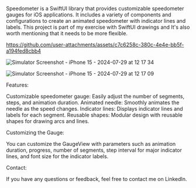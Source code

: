 Speedometer is a SwiftUI library that provides customizable speedometer gauges for iOS applications. It includes a variety of components and configurations to create an animated speedometer with indicator lines and labels. 
This project is part of my exercise with SwiftUI drawings and It's also worth mentioning that it needs to be more flexible.



https://github.com/user-attachments/assets/c7c6258c-380c-4e4e-bb5f-a194fed8cbb4

![Simulator Screenshot - iPhone 15 - 2024-07-29 at 12 17 34](https://github.com/user-attachments/assets/b1274d2e-4848-4069-a5aa-392247cb2875)

![Simulator Screenshot - iPhone 15 - 2024-07-29 at 12 17 09](https://github.com/user-attachments/assets/26f59faa-3cbc-40e9-91b2-5ed7952db207)

Features:

Customizable speedometer gauge: Easily adjust the number of segments, steps, and animation duration.
Animated needle: Smoothly animates the needle as the speed changes.
Indicator lines: Displays indicator lines and labels for each segment.
Reusable shapes: Modular design with reusable shapes for drawing arcs and lines.



Customizing the Gauge: 

You can customize the GaugeView with parameters such as animation duration, progress, number of segments, step interval for major indicator lines, and font size for the indicator labels.


Contact:

If you have any questions or feedback, feel free to contact me on LinkedIn.
